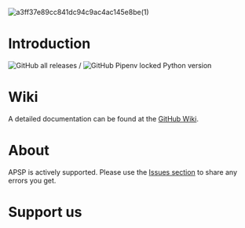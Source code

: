 ![a3ff37e89cc841dc94c9ac4ac145e8be(1)](https://user-images.githubusercontent.com/29940522/130509349-304e1fc3-1fb0-453d-937d-c906c019ef70.png)
# Introduction

![GitHub all releases](https://img.shields.io/github/downloads/APS-P/APSP/total?color=%2300ff00&label=Downloads&logo=GitHub&logoColor=white&style=plastic) / ![GitHub Pipenv locked Python version](https://img.shields.io/github/pipenv/locked/python-version/APS-P/APSP?label=Python&logo=github&style=plastic)

# Wiki
A detailed documentation can be found at the [GitHub Wiki](https://github.com/APS-P/APSP/wiki).

# About
APSP is actively supported. Please use the [Issues section](https://github.com/APS-P/APSP/issues) to share any errors you get.

# Support us
